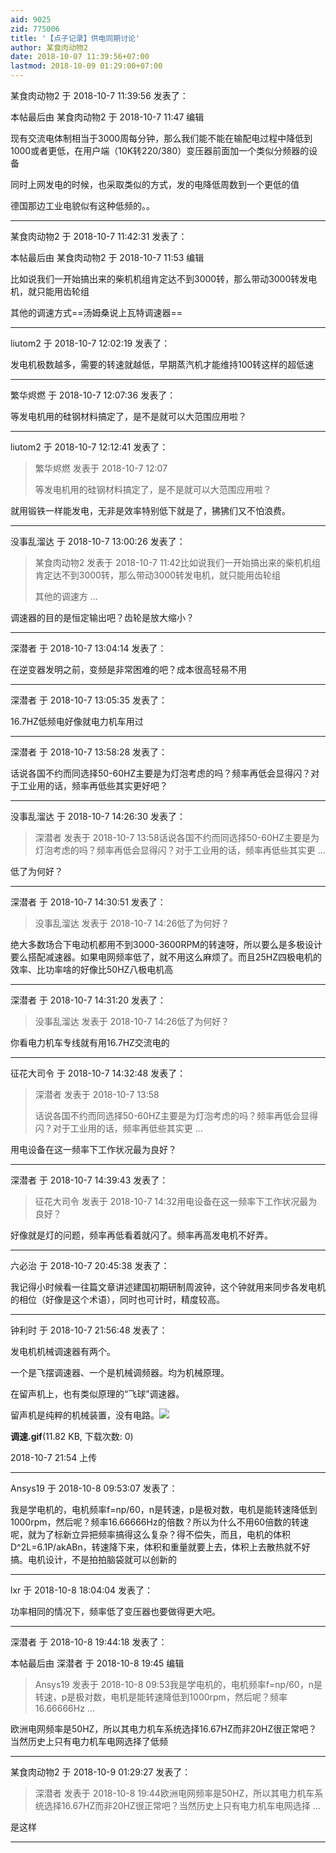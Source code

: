 ```yaml
---
aid: 9025
zid: 775006
title: '【点子记录】供电同期讨论'
author: 某食肉动物2
date: 2018-10-07 11:39:56+07:00
lastmod: 2018-10-09 01:29:00+07:00
---
```


某食肉动物2 于 2018-10-7 11:39:56 发表了：

本帖最后由 某食肉动物2 于 2018-10-7 11:47 编辑 

现有交流电体制相当于3000周每分钟，那么我们能不能在输配电过程中降低到1000或者更低，在用户端（10K转220/380）变压器前面加一个类似分频器的设备

同时上网发电的时候，也采取类似的方式，发的电降低周数到一个更低的值

德国那边工业电貌似有这种低频的。。

---------

某食肉动物2 于 2018-10-7 11:42:31 发表了：

本帖最后由 某食肉动物2 于 2018-10-7 11:53 编辑 

比如说我们一开始搞出来的柴机机组肯定达不到3000转，那么带动3000转发电机，就只能用齿轮组

其他的调速方式==汤姆桑说上瓦特调速器==

---------

liutom2 于 2018-10-7 12:02:19 发表了：

发电机极数越多，需要的转速就越低，早期蒸汽机才能维持100转这样的超低速

---------

繁华烬燃 于 2018-10-7 12:07:36 发表了：

等发电机用的硅钢材料搞定了，是不是就可以大范围应用啦？

---------

liutom2 于 2018-10-7 12:12:41 发表了：

> 繁华烬燃 发表于 2018-10-7 12:07
> 
> 等发电机用的硅钢材料搞定了，是不是就可以大范围应用啦？



就用锻铁一样能发电，无非是效率特别低下就是了，狒狒们又不怕浪费。

---------

没事乱溜达 于 2018-10-7 13:00:26 发表了：

> 某食肉动物2 发表于 2018-10-7 11:42比如说我们一开始搞出来的柴机机组肯定达不到3000转，那么带动3000转发电机，就只能用齿轮组
> 
> 其他的调速方 ...



调速器的目的是恒定输出吧？齿轮是放大缩小？

---------

深潜者 于 2018-10-7 13:04:14 发表了：

在逆变器发明之前，变频是非常困难的吧？成本很高轻易不用

---------

深潜者 于 2018-10-7 13:05:35 发表了：

16.7HZ低频电好像就电力机车用过

---------

深潜者 于 2018-10-7 13:58:28 发表了：

话说各国不约而同选择50-60HZ主要是为灯泡考虑的吗？频率再低会显得闪？对于工业用的话，频率再低些其实更好吧？

---------

没事乱溜达 于 2018-10-7 14:26:30 发表了：

> 深潜者 发表于 2018-10-7 13:58话说各国不约而同选择50-60HZ主要是为灯泡考虑的吗？频率再低会显得闪？对于工业用的话，频率再低些其实更 ...



低了为何好？

---------

深潜者 于 2018-10-7 14:30:51 发表了：

> 没事乱溜达 发表于 2018-10-7 14:26低了为何好？



绝大多数场合下电动机都用不到3000-3600RPM的转速呀，所以要么是多极设计要么搭配减速器。如果电网频率低了，就不用这么麻烦了。而且25HZ四极电机的效率、比功率啥的好像比50HZ八极电机高

---------

深潜者 于 2018-10-7 14:31:20 发表了：

> 没事乱溜达 发表于 2018-10-7 14:26低了为何好？



你看电力机车专线就有用16.7HZ交流电的

---------

征花大司令 于 2018-10-7 14:32:48 发表了：

> 深潜者 发表于 2018-10-7 13:58
> 
> 话说各国不约而同选择50-60HZ主要是为灯泡考虑的吗？频率再低会显得闪？对于工业用的话，频率再低些其实更 ...



用电设备在这一频率下工作状况最为良好？

---------

深潜者 于 2018-10-7 14:39:43 发表了：

> 征花大司令 发表于 2018-10-7 14:32用电设备在这一频率下工作状况最为良好？



好像就是灯的问题，频率再低看着就闪了。频率再高发电机不好弄。

---------

六必治 于 2018-10-7 20:45:38 发表了：

我记得小时候看一往篇文章讲述建国初期研制周波钟，这个钟就用来同步各发电机的相位（好像是这个术语），同时也可计时，精度较高。

---------

钟利时 于 2018-10-7 21:56:48 发表了：

发电机机械调速器有两个。

一个是飞摆调速器、一个是机械调频器。均为机械原理。

在留声机上，也有类似原理的“飞球”调速器。

留声机是纯粹的机械装置，没有电路。![](https://mirrors.tuna.tsinghua.edu.cn/osdn/lgqm/72877/215435m19x8ut60uvm118c.gif)



**调速.gif**(11.82 KB, 下载次数: 0)



2018-10-7 21:54 上传

---------

Ansys19 于 2018-10-8 09:53:07 发表了：

我是学电机的，电机频率f=np/60，n是转速，p是极对数，电机是能转速降低到1000rpm，然后呢？频率16.66666Hz的倍数？所以为什么不用60倍数的转速呢，就为了标新立异把频率搞得这么复杂？得不偿失，而且，电机的体积D^2L=6.1P/akABn，转速降下来，体积和重量就要上去，体积上去散热就不好搞。电机设计，不是拍拍脑袋就可以创新的

---------

lxr 于 2018-10-8 18:04:04 发表了：

功率相同的情况下，频率低了变压器也要做得更大吧。

---------

深潜者 于 2018-10-8 19:44:18 发表了：

本帖最后由 深潜者 于 2018-10-8 19:45 编辑 


> 
> Ansys19 发表于 2018-10-8 09:53我是学电机的，电机频率f=np/60，n是转速，p是极对数，电机是能转速降低到1000rpm，然后呢？频率16.66666Hz ...



欧洲电网频率是50HZ，所以其电力机车系统选择16.67HZ而非20HZ很正常吧？当然历史上只有电力机车电网选择了低频

---------

某食肉动物2 于 2018-10-9 01:29:27 发表了：

> 深潜者 发表于 2018-10-8 19:44欧洲电网频率是50HZ，所以其电力机车系统选择16.67HZ而非20HZ很正常吧？当然历史上只有电力机车电网选择 ...



是这样

---------

